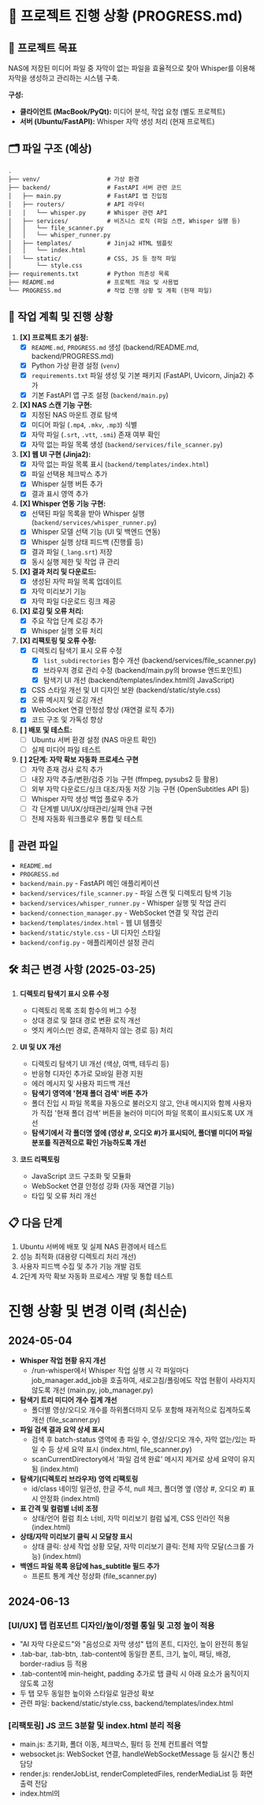 # 🚧 프로젝트 진행 상황 (PROGRESS.md)

## 🎯 프로젝트 목표

NAS에 저장된 미디어 파일 중 자막이 없는 파일을 효율적으로 찾아 Whisper를 이용해 자막을 생성하고 관리하는 시스템 구축.

**구성:**

*   **클라이언트 (MacBook/PyQt):** 미디어 분석, 작업 요청 (별도 프로젝트)
*   **서버 (Ubuntu/FastAPI):** Whisper 자막 생성 처리 (현재 프로젝트)

## 🗂️ 파일 구조 (예상)

```
.
├── venv/                   # 가상 환경
├── backend/                # FastAPI 서버 관련 코드
│   ├── main.py             # FastAPI 앱 진입점
│   ├── routers/            # API 라우터
│   │   └── whisper.py      # Whisper 관련 API
│   ├── services/           # 비즈니스 로직 (파일 스캔, Whisper 실행 등)
│   │   └── file_scanner.py
│   │   └── whisper_runner.py
│   ├── templates/          # Jinja2 HTML 템플릿
│   │   └── index.html
│   └── static/             # CSS, JS 등 정적 파일
│       └── style.css
├── requirements.txt        # Python 의존성 목록
├── README.md               # 프로젝트 개요 및 사용법
└── PROGRESS.md             # 작업 진행 상황 및 계획 (현재 파일)
```

## 📝 작업 계획 및 진행 상황

1.  **[X] 프로젝트 초기 설정:**
    *   [X] `README.md`, `PROGRESS.md` 생성 (backend/README.md, backend/PROGRESS.md)
    *   [X] Python 가상 환경 설정 (`venv`)
    *   [X] `requirements.txt` 파일 생성 및 기본 패키지 (FastAPI, Uvicorn, Jinja2) 추가
    *   [X] 기본 FastAPI 앱 구조 설정 (`backend/main.py`)
2.  **[X] NAS 스캔 기능 구현:**
    *   [X] 지정된 NAS 마운트 경로 탐색
    *   [X] 미디어 파일 (`.mp4`, `.mkv`, `.mp3`) 식별
    *   [X] 자막 파일 (`.srt`, `.vtt`, `.smi`) 존재 여부 확인
    *   [X] 자막 없는 파일 목록 생성 (`backend/services/file_scanner.py`)
3.  **[X] 웹 UI 구현 (Jinja2):**
    *   [X] 자막 없는 파일 목록 표시 (`backend/templates/index.html`)
    *   [X] 파일 선택용 체크박스 추가
    *   [X] Whisper 실행 버튼 추가
    *   [X] 결과 표시 영역 추가
4.  **[X] Whisper 연동 기능 구현:**
    *   [X] 선택된 파일 목록을 받아 Whisper 실행 (`backend/services/whisper_runner.py`)
    *   [X] Whisper 모델 선택 기능 (UI 및 백엔드 연동)
    *   [X] Whisper 실행 상태 피드백 (진행률 등)
    *   [X] 결과 파일 (`_lang.srt`) 저장
    *   [X] 동시 실행 제한 및 작업 큐 관리
5.  **[X] 결과 처리 및 다운로드:**
    *   [X] 생성된 자막 파일 목록 업데이트
    *   [X] 자막 미리보기 기능
    *   [X] 자막 파일 다운로드 링크 제공
6.  **[X] 로깅 및 오류 처리:**
    *   [X] 주요 작업 단계 로깅 추가
    *   [X] Whisper 실행 오류 처리
7.  **[X] 리팩토링 및 오류 수정:**
    *   [X] 디렉토리 탐색기 표시 오류 수정
       *   [X] `list_subdirectories` 함수 개선 (backend/services/file_scanner.py)
       *   [X] 브라우저 경로 관리 수정 (backend/main.py의 browse 엔드포인트)
       *   [X] 탐색기 UI 개선 (backend/templates/index.html의 JavaScript)
    *   [X] CSS 스타일 개선 및 UI 디자인 보완 (backend/static/style.css)
    *   [X] 오류 메시지 및 로깅 개선
    *   [X] WebSocket 연결 안정성 향상 (재연결 로직 추가)
    *   [X] 코드 구조 및 가독성 향상
8.  **[ ] 배포 및 테스트:**
    *   [ ] Ubuntu 서버 환경 설정 (NAS 마운트 확인)
    *   [ ] 실제 미디어 파일 테스트
9.  **[ ] 2단계: 자막 확보 자동화 프로세스 구현**
    *   [ ] 자막 존재 검사 로직 추가
    *   [ ] 내장 자막 추출/변환/검증 기능 구현 (ffmpeg, pysubs2 등 활용)
    *   [ ] 외부 자막 다운로드/싱크 대조/자동 저장 기능 구현 (OpenSubtitles API 등)
    *   [ ] Whisper 자막 생성 백업 플로우 추가
    *   [ ] 각 단계별 UI/UX/상태관리/실패 안내 구현
    *   [ ] 전체 자동화 워크플로우 통합 및 테스트

## 🔗 관련 파일

*   `README.md`
*   `PROGRESS.md`
*   `backend/main.py` - FastAPI 메인 애플리케이션
*   `backend/services/file_scanner.py` - 파일 스캔 및 디렉토리 탐색 기능
*   `backend/services/whisper_runner.py` - Whisper 실행 및 작업 관리
*   `backend/connection_manager.py` - WebSocket 연결 및 작업 관리
*   `backend/templates/index.html` - 웹 UI 템플릿
*   `backend/static/style.css` - UI 디자인 스타일
*   `backend/config.py` - 애플리케이션 설정 관리

## 🛠️ 최근 변경 사항 (2025-03-25)

1. **디렉토리 탐색기 표시 오류 수정**
   - 디렉토리 목록 조회 함수의 버그 수정
   - 상대 경로 및 절대 경로 변환 로직 개선
   - 엣지 케이스(빈 경로, 존재하지 않는 경로 등) 처리

2. **UI 및 UX 개선**
   - 디렉토리 탐색기 UI 개선 (색상, 여백, 테두리 등)
   - 반응형 디자인 추가로 모바일 환경 지원
   - 에러 메시지 및 사용자 피드백 개선
   - **탐색기 영역에 '현재 폴더 검색' 버튼 추가**
   - 폴더 진입 시 파일 목록을 자동으로 불러오지 않고, 안내 메시지와 함께 사용자가 직접 '현재 폴더 검색' 버튼을 눌러야 미디어 파일 목록이 표시되도록 UX 개선
   - **탐색기에서 각 폴더명 옆에 (영상 #, 오디오 #)가 표시되어, 폴더별 미디어 파일 분포를 직관적으로 확인 가능하도록 개선**

3. **코드 리팩토링**
   - JavaScript 코드 구조화 및 모듈화
   - WebSocket 연결 안정성 강화 (자동 재연결 기능)
   - 타입 및 오류 처리 개선

## 📋 다음 단계

1. Ubuntu 서버에 배포 및 실제 NAS 환경에서 테스트
2. 성능 최적화 (대용량 디렉토리 처리 개선)
3. 사용자 피드백 수집 및 추가 기능 개발 검토 
4. 2단계 자막 확보 자동화 프로세스 개발 및 통합 테스트

# 진행 상황 및 변경 이력 (최신순)

## 2024-05-04

- **Whisper 작업 현황 유지 개선**
  - /run-whisper에서 Whisper 작업 실행 시 각 파일마다 job_manager.add_job을 호출하여, 새로고침/폴링에도 작업 현황이 사라지지 않도록 개선 (main.py, job_manager.py)
- **탐색기 트리 미디어 개수 집계 개선**
  - 폴더별 영상/오디오 개수를 하위폴더까지 모두 포함해 재귀적으로 집계하도록 개선 (file_scanner.py)
- **파일 검색 결과 요약 상세 표시**
  - 검색 후 batch-status 영역에 총 파일 수, 영상/오디오 개수, 자막 없는/있는 파일 수 등 상세 요약 표시 (index.html, file_scanner.py)
  - scanCurrentDirectory에서 '파일 검색 완료' 메시지 제거로 상세 요약이 유지됨 (index.html)
- **탐색기(디렉토리 브라우저) 영역 리팩토링**
  - id/class 네이밍 일관성, 한글 주석, null 체크, 폴더명 옆 (영상 #, 오디오 #) 표시 안정화 (index.html)
- **표 간격 및 컬럼별 너비 조정**
  - 상태/언어 컬럼 최소 너비, 자막 미리보기 컬럼 넓게, CSS 인라인 적용 (index.html)
- **상태/자막 미리보기 클릭 시 모달창 표시**
  - 상태 클릭: 상세 작업 상황 모달, 자막 미리보기 클릭: 전체 자막 모달(스크롤 가능) (index.html)
- **백엔드 파일 목록 응답에 has_subtitle 필드 추가**
  - 프론트 통계 계산 정상화 (file_scanner.py)

## 2024-06-13

### [UI/UX] 탭 컴포넌트 디자인/높이/정렬 통일 및 고정 높이 적용
- "AI 자막 다운로드"와 "음성으로 자막 생성" 탭의 폰트, 디자인, 높이 완전히 통일
- .tab-bar, .tab-btn, .tab-content에 동일한 폰트, 크기, 높이, 패딩, 배경, border-radius 등 적용
- .tab-content에 min-height, padding 추가로 탭 클릭 시 아래 요소가 움직이지 않도록 고정
- 두 탭 모두 동일한 높이와 스타일로 일관성 확보
- 관련 파일: backend/static/style.css, backend/templates/index.html

### [리팩토링] JS 코드 3분할 및 index.html 분리 적용
- main.js: 초기화, 폴더 이동, 체크박스, 필터 등 전체 컨트롤러 역할
- websocket.js: WebSocket 연결, handleWebSocketMessage 등 실시간 통신 담당
- render.js: renderJobList, renderCompletedFiles, renderMediaList 등 화면 출력 전담
- index.html의 <script> 코드 완전 제거, 3개 JS 파일로 분리 및 import 적용
- 각 JS 파일 window 네임스페이스 함수 연결, 전역 변수 세팅, 이벤트 바인딩 등 구현
- 관련 파일: backend/static/main.js, backend/static/websocket.js, backend/static/render.js, backend/templates/index.html

## 2024-06-XX

- **2단계 자막 확보 자동화 프로세스 설계 및 개발 시작**
  - 자막 존재 검사 → 내장 자막 추출/변환 → 외부 자막 다운로드/싱크 대조 → Whisper 자막 생성 순서로 자동화 플로우 설계
  - 각 단계별 UI/UX/상태관리/실패 안내 설계
  - PROGRESS.md에 2단계 개발 계획 및 워크플로우 반영

### [1단계] 자막 존재 검사 및 UI 개선 (2024-06-13)
- backend/services/file_scanner.py: scan_media_files 함수 확장, 자막 유무(has_subtitle), 자막 파일 리스트(subtitle_files) 포함 전체 미디어 반환
- backend/templates/index.html: 파일 목록 테이블에 자막 상태 컬럼 추가, 자막이 있는 파일은 체크박스 비활성화, 자막 상태(있음/없음) 표시
- 사용자는 자막 유무를 한눈에 확인하고, 자막 없는 파일만 선택 가능

### [2단계] 내장 자막 변환/저장(SRT로 저장) 기능 통합 (2024-06-13)
- backend/services/file_scanner.py: convert_and_save_subtitle 함수 추가 (ffmpeg로 자막 SRT 변환/저장)
- backend/main.py: /api/convert_subtitle POST 엔드포인트 추가 (input_path, output_path, target_format)
- backend/templates/index.html: 내장 자막 추출 결과 테이블에 'SRT로 저장' 버튼 추가, 클릭 시 변환 API 호출 후 성공 시 '저장 완료'로 상태 변경

### [3단계] 외부 자막 다운로드(목업) 기능 통합 (2024-06-13)
- backend/services/subtitle_downloader.py: download_subtitle_from_opensubtitles 함수(목업) 추가 (파일명/언어 기반 후보 리스트 반환)
- backend/main.py: /api/download_subtitle POST 엔드포인트 추가 (filename, language)
- backend/templates/index.html: 내장 자막 추출 모달에 '외부 자막 다운로드' 버튼 추가, 클릭 시 후보 리스트(파일명/언어/다운로드 링크) 테이블 표시
- 실제 API 연동/다운로드/싱크 대조/자동 저장 등은 후속 구현 예정

## 2024-06-XX (외부 자막 자동 다운로드 및 싱크 대조/보정/저장 완전 자동화)

- **외부 자막 자동 다운로드 및 싱크 대조/보정/저장 완전 자동화**
  - /api/auto_download_and_sync_subtitle 엔드포인트에서
    - OpenSubtitles 등에서 영어(en) 자막 후보 자동 검색 및 best match 다운로드
    - 다운로드된 자막의 첫 부분(0~2분) Whisper(tiny) STT와 자막 대조 → 일치하지 않으면 중단
    - 일치하면 앞/중/끝 3구간에서 싱크 오차 측정 및 평균 오프셋 계산
    - 오프셋이 0.5초 이상이면 pysrt로 자막 전체 shift 보정
    - 최종 자막을 미디어와 같은 폴더, 같은 이름(.srt)로 저장
    - API 결과로 싱크 여부, 점수, 오프셋, 저장 경로 등 상세 정보 반환
  - Whisper tiny 모델로 빠른 대조, 언어 기본값 en 고정
  - 관련 파일: backend/main.py, backend/services/sync_checker.py, backend/services/subtitle_downloader.py

## 2024-06-XX (자막 싱크 자동 대조/품질 평가 고도화)

- **자막 싱크 자동 대조/품질 평가 기능 고도화**
  - 미디어 파일에서 N개 구간(앞/중/끝 등) 샘플링
  - 각 구간을 Whisper로 STT 변환
  - SRT 등 자막에서 해당 구간 텍스트 추출
  - Levenshtein 등으로 유사도/싱크 오차 계산
  - 구간별/전체 점수, 품질 등급, 상세 리포트 반환
  - API 반환: {'success': bool, 'sync': bool, 'score': float, 'details': [...], 'error': str|None}
  - 관련 파일: backend/services/sync_checker.py

## 2024-06-XX (4단계: 자막 미리보기/수정/삭제 프론트-백엔드 연동)

- **자막 미리보기/수정/삭제 기능 구현**
  - 자막 미리보기 모달에 '수정' 및 '삭제' 버튼 추가 (index.html)
  - '수정' 클릭 시 textarea로 편집, '저장' 시 /api/update_subtitle로 서버 반영, '취소' 시 원상복구
  - '삭제' 클릭 시 /api/delete_subtitle로 서버에 삭제 요청, 성공 시 완료 리스트에서 제거 및 모달 닫힘
  - 백엔드: /api/update_subtitle, /api/delete_subtitle 엔드포인트 구현 (main.py)
  - 파일 경로 보안 체크, 예외 처리, 성공/실패 메시지 반환
  - 관련 파일: backend/templates/index.html, backend/main.py

## 2024-06-XX (Whisper 변환 subprocess 구조 리팩토링 - 향후 개발 예정)

- **이 구조(별도 프로세스 실행, 즉시 중단)는 대용량/라지 모델 실수 방지 등 실서비스 환경에서 매우 중요하나,**
- **현재는 외부 자막 다운로드/자동화 프로세스가 더 필수적이므로, Whisper subprocess 구조는 후순위로 미룸**
- 실제 적용 시, 진행률/로그 실시간 연동, 좀비 프로세스 방지 등도 함께 고도화 예정

--- 